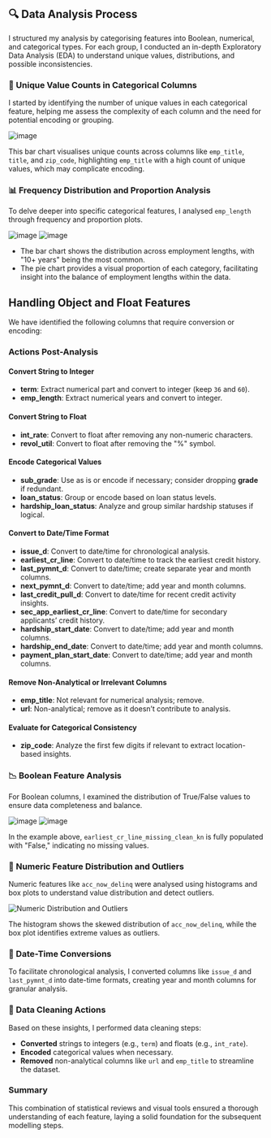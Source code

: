 ## 🔍 Data Analysis Process

I structured my analysis by categorising features into Boolean, numerical, and categorical types. For each group, I conducted an in-depth Exploratory Data Analysis (EDA) to understand unique values, distributions, and possible inconsistencies.

### 🧪 Unique Value Counts in Categorical Columns
I started by identifying the number of unique values in each categorical feature, helping me assess the complexity of each column and the need for potential encoding or grouping.

![image](https://github.com/user-attachments/assets/e3a100c0-a8d3-4d5e-aaeb-8de5af6917cd)

This bar chart visualises unique counts across columns like `emp_title`, `title`, and `zip_code`, highlighting `emp_title` with a high count of unique values, which may complicate encoding.

### 📊 Frequency Distribution and Proportion Analysis
To delve deeper into specific categorical features, I analysed `emp_length` through frequency and proportion plots.

![image](https://github.com/user-attachments/assets/d9e1147e-51ae-4b16-9697-128b25a351ff) 
![image](https://github.com/user-attachments/assets/c48ec637-09a0-484d-b703-5c78ba148b15)

- The bar chart shows the distribution across employment lengths, with "10+ years" being the most common.
- The pie chart provides a visual proportion of each category, facilitating insight into the balance of employment lengths within the data.

## Handling Object and Float Features

We have identified the following columns that require conversion or encoding:

### Actions Post-Analysis

#### Convert String to Integer
- **term**: Extract numerical part and convert to integer (keep `36` and `60`).
- **emp_length**: Extract numerical years and convert to integer.

#### Convert String to Float
- **int_rate**: Convert to float after removing any non-numeric characters.
- **revol_util**: Convert to float after removing the "%" symbol.

#### Encode Categorical Values
- **sub_grade**: Use as is or encode if necessary; consider dropping **grade** if redundant.
- **loan_status**: Group or encode based on loan status levels.
- **hardship_loan_status**: Analyze and group similar hardship statuses if logical.

#### Convert to Date/Time Format
- **issue_d**: Convert to date/time for chronological analysis.
- **earliest_cr_line**: Convert to date/time to track the earliest credit history.
- **last_pymnt_d**: Convert to date/time; create separate year and month columns.
- **next_pymnt_d**: Convert to date/time; add year and month columns.
- **last_credit_pull_d**: Convert to date/time for recent credit activity insights.
- **sec_app_earliest_cr_line**: Convert to date/time for secondary applicants’ credit history.
- **hardship_start_date**: Convert to date/time; add year and month columns.
- **hardship_end_date**: Convert to date/time; add year and month columns.
- **payment_plan_start_date**: Convert to date/time; add year and month columns.

#### Remove Non-Analytical or Irrelevant Columns
- **emp_title**: Not relevant for numerical analysis; remove.
- **url**: Non-analytical; remove as it doesn’t contribute to analysis.

#### Evaluate for Categorical Consistency
- **zip_code**: Analyze the first few digits if relevant to extract location-based insights.


### 📉 Boolean Feature Analysis
For Boolean columns, I examined the distribution of True/False values to ensure data completeness and balance.

![image](https://github.com/user-attachments/assets/56bd0d7f-73c1-4706-8996-4bd4f94845ff)
![image](https://github.com/user-attachments/assets/59961217-faf3-45c5-999b-e6f22f7399a3)


In the example above, `earliest_cr_line_missing_clean_kn` is fully populated with "False," indicating no missing values.

### 📐 Numeric Feature Distribution and Outliers
Numeric features like `acc_now_delinq` were analysed using histograms and box plots to understand value distribution and detect outliers.

![Numeric Distribution and Outliers](numeric_distribution_outliers.png)

The histogram shows the skewed distribution of `acc_now_delinq`, while the box plot identifies extreme values as outliers.

### 📅 Date-Time Conversions
To facilitate chronological analysis, I converted columns like `issue_d` and `last_pymnt_d` into date-time formats, creating year and month columns for granular analysis.

### 🧹 Data Cleaning Actions
Based on these insights, I performed data cleaning steps:
- **Converted** strings to integers (e.g., `term`) and floats (e.g., `int_rate`).
- **Encoded** categorical values when necessary.
- **Removed** non-analytical columns like `url` and `emp_title` to streamline the dataset.

### Summary
This combination of statistical reviews and visual tools ensured a thorough understanding of each feature, laying a solid foundation for the subsequent modelling steps.
